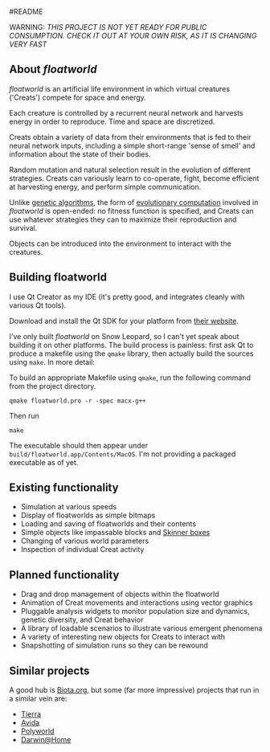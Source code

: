 #README

WARNING: *THIS PROJECT IS NOT YET READY FOR PUBLIC CONSUMPTION. CHECK IT OUT AT YOUR OWN RISK, AS IT IS CHANGING VERY FAST*

## About *floatworld*	

*floatworld* is an artificial life environment in which virtual creatures ('Creats') compete for space and energy.

Each creature is controlled by a recurrent neural network and harvests energy in order to reproduce. Time and space are discretized. 

Creats obtain a variety of data from their environments that is fed to their neural network inputs, including a simple short-range 'sense of smell' and information about the state of their bodies.

Random mutation and natural selection result in the evolution of different strategies. Creats can variously learn to co-operate, fight, become efficient at harvesting energy, and perform simple communication.

Unlike [genetic algorithms](http://en.wikipedia.org/wiki/Genetic_algorithm), the form of [evolutionary computation](http://en.wikipedia.org/wiki/Evolutionary_computation) involved in *floatworld* is open-ended: no fitness function is specified, and Creats can use whatever strategies they can to maximize their reproduction and survival.  

Objects can be introduced into the environment to interact with the creatures. 

## Building floatworld

I use Qt Creator as my IDE (it's pretty good, and integrates cleanly with various Qt tools). 

Download and install the Qt SDK for your platform from [their website](http://qt.nokia.com/downloads/downloads).

I've only built *floatworld* on Snow Leopard, so I can't yet speak about building it on other platforms. The build process is painless: first ask Qt to produce a makefile using the `qmake` library, then actually build the sources using `make`. In more detail:

To build an appropriate Makefile using `qmake`, run the following command from the project directory. 

    qmake floatworld.pro -r -spec macx-g++

Then run 

    make

The executable should then appear under `build/floatworld.app/Contents/MacOS`. I'm not providing a packaged executable as of yet.

## Existing functionality

*   Simulation at various speeds
*   Display of floatworlds as simple bitmaps
*   Loading and saving of floatworlds and their contents
*   Simple objects like impassable blocks and [Skinner boxes](http://en.wikipedia.org/wiki/Skinner_box)
*   Changing of various world parameters
*   Inspection of individual Creat activity

## Planned functionality

*   Drag and drop management of objects within the floatworld
*   Animation of Creat movements and interactions using vector graphics
*   Pluggable analysis widgets to monitor population size and dynamics, genetic diversity, and Creat behavior
*   A library of loadable scenarios to illustrate various emergent phenomena
*   A variety of interesting new objects for Creats to interact with
*   Snapshotting of simulation runs so they can be rewound

## Similar projects

A good hub is [Biota.org](http://www.biota.org/), but some (far more impressive) projects that run in a similar vein are:

*   [Tierra](http://life.ou.edu/tierra/)
*   [Avida](http://devolab.msu.edu/)
*   [Polyworld](http://sourceforge.net/projects/polyworld/)
*   [Darwin@Home](http://www.darwinathome.org/)
